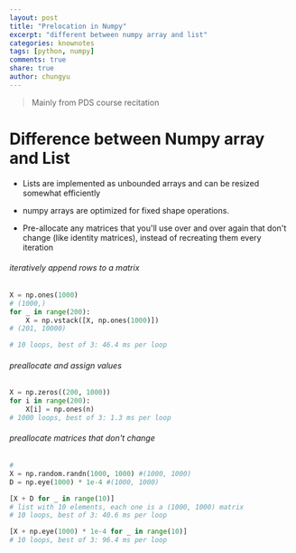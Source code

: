 ```yaml
---
layout: post
title: "Prelocation in Numpy"
excerpt: "different between numpy array and list"
categories: knownotes
tags: [python, numpy]
comments: true
share: true
author: chungyu
---
```


> Mainly from PDS course recitation

# Difference between Numpy array and List

* Lists are implemented as unbounded arrays and can be resized somewhat efficiently
* numpy arrays are optimized for fixed shape operations.

* Pre-allocate any matrices that you'll use over and over again that don't change (like identity matrices), instead of recreating them every iteration

###### iteratively append rows to a matrix

```python
X = np.ones(1000)
# (1000,)
for _ in range(200):
    X = np.vstack([X, np.ones(1000)])
# (201, 10000)

# 10 loops, best of 3: 46.4 ms per loop
```

###### preallocate and assign values

```python
X = np.zeros((200, 1000))
for i in range(200):
    X[i] = np.ones(n)
# 1000 loops, best of 3: 1.3 ms per loop		
```

###### preallocate matrices that don't change

```python
#
X = np.random.randn(1000, 1000) #(1000, 1000)
D = np.eye(1000) * 1e-4 #(1000, 1000)

[X + D for _ in range(10)]
# list with 10 elements, each one is a (1000, 1000) matrix
# 10 loops, best of 3: 40.6 ms per loop

[X + np.eye(1000) * 1e-4 for _ in range(10)]
# 10 loops, best of 3: 96.4 ms per loop

```
